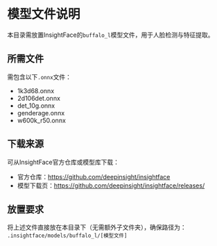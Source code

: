 # 模型文件说明

本目录需放置InsightFace的`buffalo_l`模型文件，用于人脸检测与特征提取。

## 所需文件
需包含以下`.onnx`文件：
- 1k3d68.onnx
- 2d106det.onnx
- det_10g.onnx
- genderage.onnx
- w600k_r50.onnx

## 下载来源
可从InsightFace官方仓库或模型库下载：
- 官方仓库：https://github.com/deepinsight/insightface
- 模型下载页：https://github.com/deepinsight/insightface/releases/

## 放置要求
将上述文件直接放在本目录下（无需额外子文件夹），确保路径为：
`.insightface/models/buffalo_l/[模型文件]`